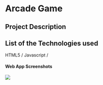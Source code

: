 # Arcade Game

## Project Description



## List of the Technologies used

HTML5
/ Javascript /


#### Web App Screenshots

![](https://i.imgur.com/raILUPm.png)
